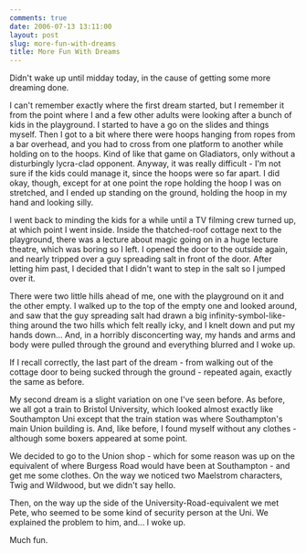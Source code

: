 ```yaml
---
comments: true
date: 2006-07-13 13:11:00
layout: post
slug: more-fun-with-dreams
title: More Fun With Dreams
---
```


Didn't wake up until midday today, in the cause of getting some more dreaming done.  

I can't remember exactly where the first dream started, but I remember it from the point where I and a few other adults were looking after a bunch of kids in the playground.  I started to have a go on the slides and things myself.  Then I got to a bit where there were hoops hanging from ropes from a bar overhead, and you had to cross from one platform to another while holding on to the hoops.  Kind of like that game on Gladiators, only without a disturbingly lycra-clad opponent.  Anyway, it was really difficult - I'm not sure if the kids could manage it, since the hoops were so far apart.  I did okay, though, except for at one point the rope holding the hoop I was on stretched, and I ended up standing on the ground, holding the hoop in my hand and looking silly.  

I went back to minding the kids for a while until a TV filming crew turned up, at which point I went inside.  Inside the thatched-roof cottage next to the playground, there was a lecture about magic going on in a huge lecture theatre, which was boring so I left.  I opened the door to the outside again, and nearly tripped over a guy spreading salt in front of the door.  After letting him past, I decided that I didn't want to step in the salt so I jumped over it.  

There were two little hills ahead of me, one with the playground on it and the other empty.  I walked up to the top of the empty one and looked around, and saw that the guy spreading salt had drawn a big infinity-symbol-like-thing around the two hills which felt really icky, and I knelt down and put my hands down...  And, in a horribly disconcerting way, my hands and arms and body were pulled through the ground and everything blurred and I woke up.  

If I recall correctly, the last part of the dream - from walking out of the cottage door to being sucked through the ground - repeated again, exactly the same as before.  

My second dream is a slight variation on one I've seen before.  As before, we all got a train to Bristol University, which looked almost exactly like Southampton Uni except that the train station was where Southampton's main Union building is.  And, like before, I found myself without any clothes - although some boxers appeared at some point.  

We decided to go to the Union shop - which for some reason was up on the equivalent of where Burgess Road would have been at Southampton - and get me some clothes.  On the way we noticed two Maelstrom characters, Twig and Wildwood, but we didn't say hello.  

Then, on the way up the side of the University-Road-equivalent we met Pete, who seemed to be some kind of security person at the Uni.  We explained the problem to him, and... I woke up.  

Much fun.
